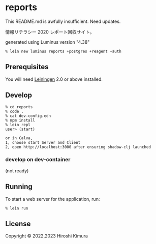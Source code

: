 # reports

This README.md is awfully insufficient.
Need updates.

情報リテラシー 2020 レポート回収サイト。

generated using Luminus version "4.38"

    % lein new luminus reports +postgres +reagent +auth

## Prerequisites

You will need [Leiningen][1] 2.0 or above installed.

[1]: https://github.com/technomancy/leiningen

## Develop

    % cd reports
    % code .
    % cat dev-config.edn
    % npm install
    % lein repl
    user> (start)

    or in Calva,
    1, choose start Server and Client
    2, open http://localhost:3000 after ensuring shadow-clj launched

### develop on dev-container

(not ready)

## Running

To start a web server for the application, run:

    % lein run

## License

Copyright © 2022,2023 Hiroshi Kimura
